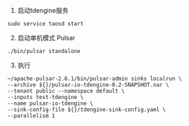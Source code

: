 1. 启动tdengine服务
```shell script
sudo service taosd start
```
2. 启动单机模式 Pulsar
```shell script
./bin/pulsar standalone
```
3. 执行
```shell script
~/apache-pulsar-2.6.1/bin/pulsar-admin sinks localrun \
--archive ${}/pulsar-io-tdengine-0.2-SNAPSHOT.nar \
--tenant public --namespace default \
--inputs test-tdengine \
--name pulsar-io-tdengine \
--sink-config-file ${}/tdengine-sink-config.yaml \
--parallelism 1
```
